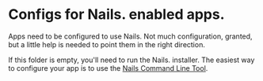 # Configs for Nails. enabled apps.

Apps need to be configured to use Nails. Not much configuration, granted, but a little help is needed to point them in the right direction.

If this folder is empty, you'll need to run the Nails. installer. The easiest way to configure your app is to use the [Nails Command Line Tool](http://github.com/nails/command-line-tool).